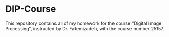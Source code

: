 # DIP-Course
This repository contains all of my homework for the course "Digital Image Processing", instructed by Dr. Fatemizadeh, with the course number 25157.
